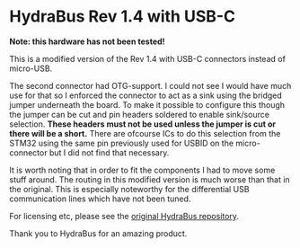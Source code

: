 HydraBus Rev 1.4 with USB-C
========

**Note: this hardware has not been tested!**

This is a modified version of the Rev 1.4 with USB-C connectors instead of micro-USB.

The second connector had OTG-support. I could not see I would have much use for that so I enforced the connector to act as a sink using the bridged jumper underneath the board. To make it possible to configure this though the jumper can be cut and pin headers soldered to enable sink/source selection. **These headers must not be used unless the jumper is cut or there will be a short.** There are ofcourse ICs to do this selection from the STM32 using the same pin previously used for USBID on the micro-connector but I did not find that necessary.

It is worth noting that in order to fit the components I had to move some stuff around. The routing in this modified version is much worse than that in the original. This is especially noteworthy for the differential USB communication lines which have not been tuned.

For licensing etc, please see the [original HydraBus repository](https://github.com/hydrabus/hydrabus).

Thank you to HydraBus for an amazing product.
